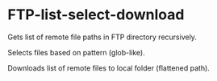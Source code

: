 # FTP-list-select-download

Gets list of remote file paths in FTP directory recursively.

Selects files based on pattern (glob-like).

Downloads list of remote files to local folder (flattened path).
